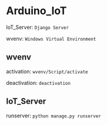 # Arduino_IoT

IoT_Server: ```Django Server```

wvenv: ```Windows Virtual Environment```

## wvenv
activation: ```wvenv/Script/activate```

deactivation: ```deactivation```

## IoT_Server

runserver: ```python manage.py runserver```
